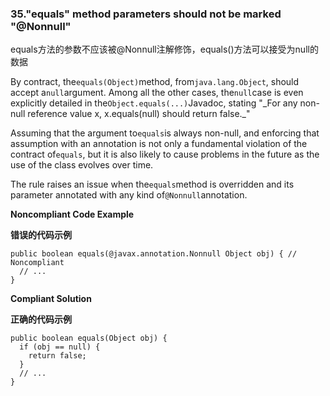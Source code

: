 
### 35."equals" method parameters should not be marked "@Nonnull"

equals方法的参数不应该被@Nonnull注解修饰，equals()方法可以接受为null的数据


By contract, the`equals(Object)`method, from`java.lang.Object`, should accept a`null`argument. Among all the other cases, the`null`case is even explicitly detailed in the`Object.equals(...)`Javadoc, stating "\_For any non-null reference value x, x.equals(null) should return false.\_"

Assuming that the argument to`equals`is always non-null, and enforcing that assumption with an annotation is not only a fundamental violation of the contract of`equals`, but it is also likely to cause problems in the future as the use of the class evolves over time.

The rule raises an issue when the`equals`method is overridden and its parameter annotated with any kind of`@Nonnull`annotation.

**Noncompliant Code Example**

**错误的代码示例**

```
public boolean equals(@javax.annotation.Nonnull Object obj) { // Noncompliant
  // ...
}
```


**Compliant Solution**

**正确的代码示例**

```
public boolean equals(Object obj) {
  if (obj == null) {
    return false;
  }
  // ...
}
```


